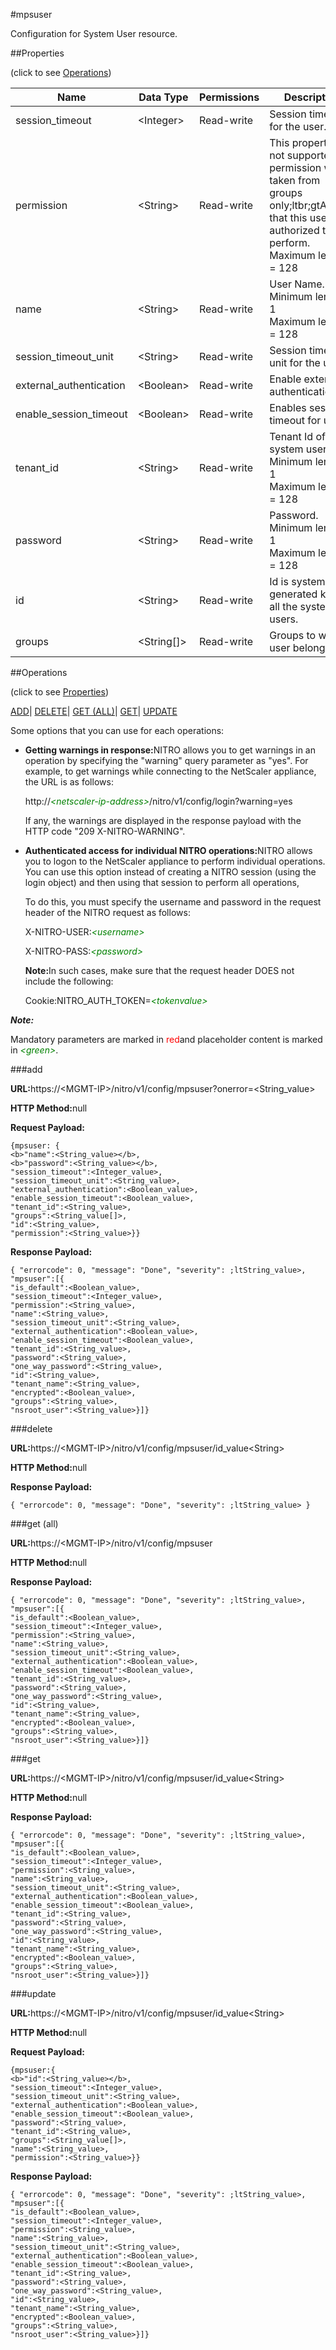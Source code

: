 #mpsuser

Configuration for System User resource.


##Properties 
<span>(click to see [Operations](#opera))</span>


<table><thead><tr><th>Name</th><th>Data Type</th><th>Permissions</th><th>Description</th></tr></thead><tbody><tr><td>session_timeout</td><td>&lt;Integer></td><td>Read-write</td><td>Session timeout for the user.</td></tr><tr><td>permission</td><td>&lt;String></td><td>Read-write</td><td>This property is not supported, permission will be taken from groups only;ltbr;gtActions that this user is authorized to perform.<br>Maximum length = 128</td></tr><tr><td>name</td><td>&lt;String></td><td>Read-write</td><td>User Name.<br>Minimum length = 1<br>Maximum length = 128</td></tr><tr><td>session_timeout_unit</td><td>&lt;String></td><td>Read-write</td><td>Session timeout unit for the user.</td></tr><tr><td>external_authentication</td><td>&lt;Boolean></td><td>Read-write</td><td>Enable external authentication.</td></tr><tr><td>enable_session_timeout</td><td>&lt;Boolean></td><td>Read-write</td><td>Enables session timeout for user.</td></tr><tr><td>tenant_id</td><td>&lt;String></td><td>Read-write</td><td>Tenant Id of the system users.<br>Minimum length = 1<br>Maximum length = 128</td></tr><tr><td>password</td><td>&lt;String></td><td>Read-write</td><td>Password.<br>Minimum length = 1<br>Maximum length = 128</td></tr><tr><td>id</td><td>&lt;String></td><td>Read-write</td><td>Id is system generated key for all the system users.</td></tr><tr><td>groups</td><td>&lt;String[]></td><td>Read-write</td><td>Groups to which user belongs.</td></tr></tbody></table>
##Operations 
<span>(click to see [Properties](#prope))</span>


[ADD]()| [DELETE](#d)| [GET (ALL)](#get-)| [GET]()| [UPDATE](#u)


Some options that you can use for each operations:
<ul><li><p><b>Getting warnings in response:</b>NITRO allows you to get warnings in an operation by specifying the "warning" query parameter as "yes". For example, to get warnings while connecting to the NetScaler appliance, the URL is as follows:</p><p>http://<span style="color:green;font-style:italic;">&lt;netscaler-ip-address&gt;</span>/nitro/v1/config/login?warning=yes</p><p>If any, the warnings are displayed in the response payload with the HTTP code "209 X-NITRO-WARNING".</p></li><li><p><b>Authenticated access for individual NITRO operations:</b>NITRO allows you to logon to the NetScaler appliance to perform individual operations. You can use this option instead of creating a NITRO session (using the login object) and then using that session to perform all operations,</p><p>To do this, you must specify the username and password in the request header of the NITRO request as follows:</p><p>X-NITRO-USER:<span style="color:green;font-style:italic;">&lt;username&gt;</span></p><p>X-NITRO-PASS:<span style="color:green;font-style:italic;">&lt;password&gt;</span></p><p><b>Note:</b>In such cases, make sure that the request header DOES not include the following:</p><p>Cookie:NITRO_AUTH_TOKEN=<span style="color:green;font-style:italic;">&lt;tokenvalue&gt;</span></p></li></ul>



***Note:*** 
Mandatory parameters are marked in <span style="color:#FF0000;">red</span>and placeholder content is marked in <span style="color:green;font-style:italic">&lt;green&gt;</span>.

###add



<b>URL:</b>https://&lt;MGMT-IP&gt;/nitro/v1/config/mpsuser?onerror=&lt;String_value&gt;
<b>HTTP Method:</b>null
<b>Request Payload: </b>```{mpsuser: {<b>"name":<String_value></b>,<b>"password":<String_value></b>,"session_timeout":<Integer_value>,"session_timeout_unit":<String_value>,"external_authentication":<Boolean_value>,"enable_session_timeout":<Boolean_value>,"tenant_id":<String_value>,"groups":<String_value[]>,"id":<String_value>,"permission":<String_value>}}```
<b>Response Payload: </b>```{ "errorcode": 0, "message": "Done", "severity": ;ltString_value>, "mpsuser":[{"is_default":<Boolean_value>,"session_timeout":<Integer_value>,"permission":<String_value>,"name":<String_value>,"session_timeout_unit":<String_value>,"external_authentication":<Boolean_value>,"enable_session_timeout":<Boolean_value>,"tenant_id":<String_value>,"password":<String_value>,"one_way_password":<String_value>,"id":<String_value>,"tenant_name":<String_value>,"encrypted":<Boolean_value>,"groups":<String_value>,"nsroot_user":<String_value>}]}```



###delete



<b>URL:</b>https://&lt;MGMT-IP&gt;/nitro/v1/config/mpsuser/id_value&lt;String&gt;
<b>HTTP Method:</b>null
<b>Response Payload: </b>```{ "errorcode": 0, "message": "Done", "severity": ;ltString_value> }```



###get (all)



<b>URL:</b>https://&lt;MGMT-IP&gt;/nitro/v1/config/mpsuser
<b>HTTP Method:</b>null
<b>Response Payload: </b>```{ "errorcode": 0, "message": "Done", "severity": ;ltString_value>, "mpsuser":[{"is_default":<Boolean_value>,"session_timeout":<Integer_value>,"permission":<String_value>,"name":<String_value>,"session_timeout_unit":<String_value>,"external_authentication":<Boolean_value>,"enable_session_timeout":<Boolean_value>,"tenant_id":<String_value>,"password":<String_value>,"one_way_password":<String_value>,"id":<String_value>,"tenant_name":<String_value>,"encrypted":<Boolean_value>,"groups":<String_value>,"nsroot_user":<String_value>}]}```



###get



<b>URL:</b>https://&lt;MGMT-IP&gt;/nitro/v1/config/mpsuser/id_value&lt;String&gt;
<b>HTTP Method:</b>null
<b>Response Payload: </b>```{ "errorcode": 0, "message": "Done", "severity": ;ltString_value>, "mpsuser":[{"is_default":<Boolean_value>,"session_timeout":<Integer_value>,"permission":<String_value>,"name":<String_value>,"session_timeout_unit":<String_value>,"external_authentication":<Boolean_value>,"enable_session_timeout":<Boolean_value>,"tenant_id":<String_value>,"password":<String_value>,"one_way_password":<String_value>,"id":<String_value>,"tenant_name":<String_value>,"encrypted":<Boolean_value>,"groups":<String_value>,"nsroot_user":<String_value>}]}```



###update



<b>URL:</b>https://&lt;MGMT-IP&gt;/nitro/v1/config/mpsuser/id_value&lt;String&gt;
<b>HTTP Method:</b>null
<b>Request Payload: </b>```{mpsuser:{<b>"id":<String_value></b>,"session_timeout":<Integer_value>,"session_timeout_unit":<String_value>,"external_authentication":<Boolean_value>,"enable_session_timeout":<Boolean_value>,"password":<String_value>,"tenant_id":<String_value>,"groups":<String_value[]>,"name":<String_value>,"permission":<String_value>}}```
<b>Response Payload: </b>```{ "errorcode": 0, "message": "Done", "severity": ;ltString_value>, "mpsuser":[{"is_default":<Boolean_value>,"session_timeout":<Integer_value>,"permission":<String_value>,"name":<String_value>,"session_timeout_unit":<String_value>,"external_authentication":<Boolean_value>,"enable_session_timeout":<Boolean_value>,"tenant_id":<String_value>,"password":<String_value>,"one_way_password":<String_value>,"id":<String_value>,"tenant_name":<String_value>,"encrypted":<Boolean_value>,"groups":<String_value>,"nsroot_user":<String_value>}]}```



